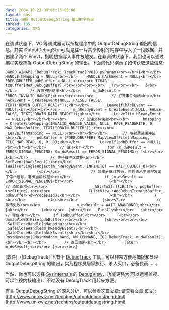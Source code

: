 ```yaml
---
date: 2004-10-23 09:03:15+00:00
layout: post
title: 捕捉 OutputDebugString 输出的字符串
thread: 135
categories: 文档
---
```


在调试状态下，VC 等调试器可以捕捉程序中的 OutputDebugString 输出的信息。其实 OutputDebugString 就是往一片共享影射的内存中写入了一段数据，并创建了两个 Enevt，指明数据写入事件被触发。在非调试状态下，我们也可以通过编程实现捕捉 OutputDebugString 的输出。下面的代码演示了如何获取这些信息:<!-- more -->
    
    DWORD WINAPI CDebugTrack::TrackProc(PVOID pvParam)<br></br>{<br></br>	HANDLE hMapping = NULL;<br></br>	HANDLE hAckEvent = NULL;<br></br>	PDEBUGBUFFER pdbBuffer = NULL;<br></br>	TCHAR tzBuffer[MAX_DebugBuffer];<br></br><br></br>	_Try<br></br>	{<br></br>		// 设置初始结果<br></br>		m_dwResult = ERROR_INVALID_HANDLE;<br></br><br></br>		// 打开事件句柄<br></br>		hAckEvent = CreateEvent(NULL, FALSE, FALSE, TEXT("DBWIN_BUFFER_READY"));<br></br>		_LeaveIf(hAckEvent == NULL);<br></br><br></br>		m_hReadyEvent = CreateEvent(NULL, FALSE, FALSE, TEXT("DBWIN_DATA_READY"));<br></br>		_LeaveIf(m_hReadyEvent == NULL);<br></br><br></br>		// 创建文件映射<br></br>		hMapping = CreateFileMapping(INVALID_HANDLE_VALUE, NULL, PAGE_READWRITE, 0, MAX_DebugBuffer, TEXT("DBWIN_BUFFER"));<br></br>		_LeaveIf(hMapping == NULL);<br></br><br></br>		// 映射调试缓冲区<br></br>		pdbBuffer = (PDEBUGBUFFER) MapViewOfFile(hMapping, FILE_MAP_READ, 0, 0, 0);<br></br>		_LeaveIf(pdbBuffer == NULL);<br></br><br></br>		// 循环<br></br>		for (m_dwResult = ERROR_SIGNAL_PENDING; (m_dwResult == ERROR_SIGNAL_PENDING); )<br></br>		{<br></br>			// 等待缓冲区数据<br></br>			SetEvent(hAckEvent);<br></br>			if (WaitForSingleObject(m_hReadyEvent, INFINITE) == WAIT_OBJECT_0)<br></br>			{<br></br>				// 如果是继续等待，否则表示主线程发出了停止信号，退出当前线程<br></br>				if (m_dwResult == ERROR_SIGNAL_PENDING)<br></br>				{<br></br>					// 添加新项<br></br>					_AStrToStr(tzBuffer, pdbBuffer->szString);<br></br>					CListView::AddDebugItem(tzBuffer, pdbBuffer->dwProcessId);<br></br>				}<br></br>			}<br></br>			else<br></br>			{<br></br>				// 等待失败<br></br>				m_dwResult = WAIT_ABANDONED;<br></br>			}<br></br>		}<br></br>	}<br></br>	_Finally<br></br>	{<br></br>		// 释放<br></br>		if (pdbBuffer)<br></br>		{<br></br>			UnmapViewOfFile(pdbBuffer);<br></br>		}<br></br><br></br>		_SafeCloseHandle(hMapping);<br></br>		_SafeCloseHandle(m_hReadyEvent);<br></br>		_SafeCloseHandle(hAckEvent);<br></br><br></br>		PostMessage(CMainWnd::m_hWnd, WM_COMMAND, IDC_DebugTrack, m_dwResult);<br></br><br></br>		// 返回结果<br></br>		return m_dwResult;<br></br>	}<br></br>}

[软件]->[DebugTrack] 下有个 [DebugTrack](http://yonsm.reg365.com/index.php?job=art&articleid=a_20041003_184430) 工具，可以非常方便地捕捉和处理 OutputDebugString 的输出，实乃程序员居家旅行、杀人灭口，必备良药……，

当然，你也可以选择 [Sysinternals](http://www.sysinternals.com/) 的 [DebugView](http://www.sysinternals.com/ntw2k/freeware/debugview.shtml)，功能更强大(可以远程监视、可以监视内核输出)，不过没有 DebugTrack 用起来方便。

有关 OutputDebugString 的深入分析，可以参看这篇文章: 请查看文章 (E文): [http://www.unixwiz.net/techtips/outputdebugstring.html](http://www.unixwiz.net/techtips/outputdebugstring.html)

